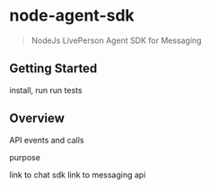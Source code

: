 node-agent-sdk
========

> NodeJs LivePerson Agent SDK for Messaging

Getting Started
---------------
install, run
 run tests


Overview
-------------
API events and calls

purpose
 
 link to chat sdk
 link to messaging api
